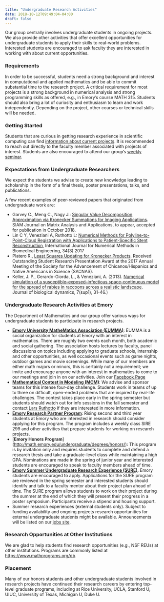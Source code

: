 ```yaml
---
title: "Undergraduate Research Activities"
date: 2018-10-12T09:49:04-04:00
draft: false
---
```



Our group centrally involves undergraduate students in ongoing projects. We also provide other activities that offer excellent opportunities for undergraduate students to apply their skills to real-world problems. Interested students are encouraged to ask faculty they are interested in working with about current opportunities. 

### Requirements

In order to be successful, students need a strong background and interest in computational and applied mathematics and be able to commit substantial time to the research project. A critical requirement for most projects is a strong background in numerical analysis and strong programming skills as offered, e.g., in Emory’s course MATH 315. Students should also bring a lot of curiosity and enthusiasm to learn and work independently. Depending on the project, other courses or technical skills will be needed. 

### Getting Started

Students that are curious in getting research experience in scientific computing can find [information about current projects](../research). It is recommended to reach out directly to the faculty member associated with projects of interest. Students are also encouraged to attend our group’s [weekly seminar](../schedule). 

### Expectations from Undergraduate Researchers
We expect the students we advise to create new knowledge leading to scholarship in the form of a final thesis, poster presentations, talks, and publications. 

A few recent examples of peer-reviewed papers that originated from undergraduate work are:

- Garvey C., Meng C., Nagy J.: [Singular Value Decomposition Approximation via Kronecker Summations for Imaging Applications](https://arxiv.org/abs/1803.11525). SIAM Journal on Matrix Analysis and Applications, to appear, accepted for publication in October 2018.
- Lin C Y, Veneziani A, Ruthotto L: [Numerical Methods for Polyline-to-Point-Cloud Registration with Applications to Patient-Specific Stent Reconstruction](https://doi.org/10.1002/cnm.2934), International Journal for Numerical Methods in Biomedical Engineering, 34(3) 2017
- Platero R., [Least Squares Updating for Kronecker Products](http://pid.emory.edu/ark:/25593/s0gvp). Received Outstanding Student Research Presentation Award at the 2017 Annual Meeting of the Society for the Advancement of Chicanos/Hispanics and Native Americans in Science (SACNAS).
- Keller, J. P., Gerardo-Giorda, L., & Veneziani, A. (2013). [Numerical simulation of a susceptible–exposed–infectious space-continuous model for the spread of rabies in raccoons across a realistic landscape](https://dx.doi.org/10.1080%2F17513758.2012.742578). Journal of biological dynamics, 7(sup1), 31-46.)

### Undergraduate Research Activities at Emory

The Department of Mathematics and our group offer various ways for undergraduate students to participate in  research projects. 

- [**Emory University MatheMatics Association (EUMMA)**]((https://www.facebook.com/mathandcsemory)): EUMMA is a social organization for students at Emory with an interest in mathematics. There are roughly two events each month, both academic and social gathering. The association hosts lectures by faculty, panel discussions on topics including applying to graduate schools, internship and other opportunities, as well occasional events such as game nights, outdoor games and movie screenings. While many of our members are either math majors or minors, this is certainly not a requirement; we invite and encourage anyone with an interest in mathematics to come to our meetings and join in on our activities. Join our [Facebook Page](https://www.facebook.com/mathandcsemory)
- [**Mathematical Contest in Modeling (MCM)**](https://www.comap.com/undergraduate/contests/mcm/): We advise and sponsor teams for this intense four-day challenge. Students work in teams of up to three on difficult, open-ended problems that are inspired by real-life challenges. The contest takes place early in the spring semester but students should watch out for info sessions in the fall semester and contact [Lars Ruthotto](http://www.mathcs.emory.edu/~lruthot/) if they are interested in more information.
- [**Emory Research Partner Program**](http://college.emory.edu/undergraduate-research/opportunities/research-partners-program.html): Rising second and third year students at Emory who are interested in research should consider applying for this program. The program includes a weekly class SIRE 299 and other activities that prepare students for working on research projects.
- [**Emory Honors Program**] (http://math.emory.edu/undergraduate/degrees/honors/): This program is by invitation only and requires students to complete and defend a research thesis and take a graduate-level class while maintaining a high GPA. Nominations are made in the spring of junior year and interested students are encouraged to speak to faculty members ahead of time.
- [**Emory Summer Undergraduate Research Experience (SURE)**](http://college.emory.edu/undergraduate-research/). Emory students are encouraged to apply. Applications for the SURE program are reviewed in the spring semester and interested students should identify and talk to a faculty mentor about their project plan ahead of time. The SURE program allows students to work on their project during the summer at the end of which they will present their progress in a poster symposium. Participants receive a stipend and housing support. 
- Summer research experiences (external students only). Subject to funding availability and ongoing projects research opportunities for external undergraduate students might be available. Announcements will be listed on our [jobs site](../jobs).

### Research Opportunities at Other Institutions

We are glad to help students find research opportunities (e.g., NSF REUs) at other institutions. Programs are commonly listed at https://www.mathprograms.org/db.



### Placement

Many of our honors students and other undergraduate students involved in research projects have continued their research careers by entering top-level graduate programs, including at Rice University, UCLA, Stanford U, UIUC, University of Texas, Michigan U, Duke U.

